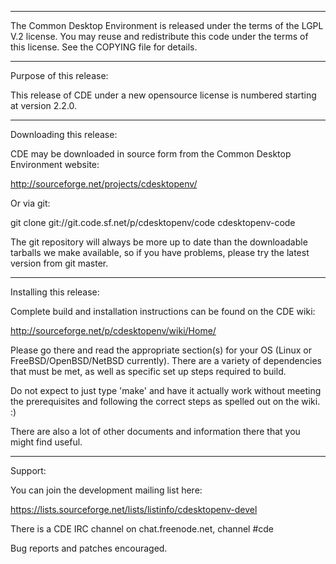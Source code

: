 *************************************

The Common Desktop Environment is released under the terms of the LGPL
V.2 license. You may reuse and redistribute this code under the terms
of this license. See the COPYING file for details.

*************************************
Purpose of this release:

This release of CDE under a new opensource license is numbered
starting at version 2.2.0.

************************************
Downloading this release:

CDE may be downloaded in source form from the Common Desktop
Environment website:

http://sourceforge.net/projects/cdesktopenv/

Or via git:

git clone git://git.code.sf.net/p/cdesktopenv/code cdesktopenv-code

The git repository will always be more up to date than the
downloadable tarballs we make available, so if you have problems,
please try the latest version from git master.

************************************
Installing this release:

Complete build and installation instructions can be found on the CDE
wiki:

http://sourceforge.net/p/cdesktopenv/wiki/Home/

Please go there and read the appropriate section(s) for your OS (Linux
or FreeBSD/OpenBSD/NetBSD currently).  There are a variety of
dependencies that must be met, as well as specific set up steps
required to build.

Do not expect to just type 'make' and have it actually work without
meeting the prerequisites and following the correct steps as spelled
out on the wiki. :)

There are also a lot of other documents and information there that you
might find useful.

************************************
Support: 

You can join the development mailing list here:

https://lists.sourceforge.net/lists/listinfo/cdesktopenv-devel

There is a CDE IRC channel on chat.freenode.net, channel #cde

Bug reports and patches encouraged.



